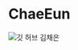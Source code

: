 # ChaeEun
![깃 허브 김채은](https://user-images.githubusercontent.com/20807197/160444723-5f4de92d-76f2-41f4-afaa-6642a349128a.png)

